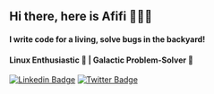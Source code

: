 ## Hi there, here is Afifi 👋👨‍💻

#### I write code for a living, solve bugs in the backyard!

#### Linux Enthusiastic 🐧 | Galactic Problem-Solver 🚀

[![Linkedin Badge](https://img.shields.io/badge/-Add%20Me%20on%20LinkedIn-0072b1?style=flat&logo=Linkedin&logoColor=white)](https://www.linkedin.com/in/samujjwaal/ "Connect on LinkedIn")
[![Twitter Badge](https://img.shields.io/badge/-Follow%20Me%20on%20Twitter%20-00acee?style=flat&logo=Twitter&logoColor=white)](https://twitter.com/intent/follow?screen_name=afifibytes "Follow on Twitter")
